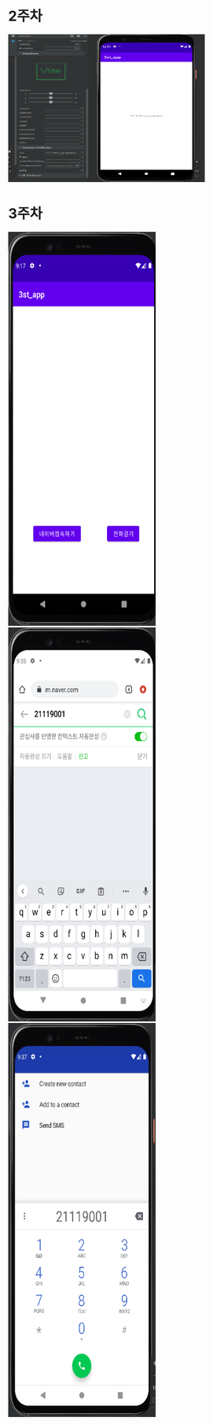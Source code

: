 # 2주차
<img width="400" height="300" src="./pic/2st.png"></img> 

# 3주차
<img width="300" height="800" src="./pic/3주차메인.PNG"></img>
<img width="300" height="800" src="./pic/3주차네이버.PNG"></img>
<img width="300" height="800" src="./pic/3주차전화걸기.PNG"></img>
